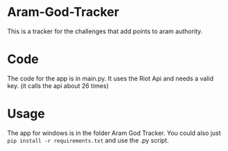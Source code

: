# Aram-God-Tracker
This is a tracker for the challenges that add points to aram authority.
# Code
The code for the app is in main.py.
It uses the Riot Api and needs a valid key. (it calls the api about 26 times)
# Usage
The app for windows is in the folder Aram God Tracker.
You could also just ```pip install -r requirements.txt``` and use the .py script.
